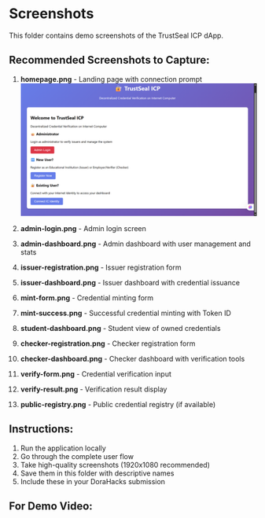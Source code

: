 # Screenshots

This folder contains demo screenshots of the TrustSeal ICP dApp.

## Recommended Screenshots to Capture:

1. **homepage.png** - Landing page with connection prompt
![alt text](<Screenshot (1041).png>)

2. **admin-login.png** - Admin login screen

3. **admin-dashboard.png** - Admin dashboard with user management and stats
4. **issuer-registration.png** - Issuer registration form
5. **issuer-dashboard.png** - Issuer dashboard with credential issuance
6. **mint-form.png** - Credential minting form
7. **mint-success.png** - Successful credential minting with Token ID
8. **student-dashboard.png** - Student view of owned credentials
9. **checker-registration.png** - Checker registration form
10. **checker-dashboard.png** - Checker dashboard with verification tools
11. **verify-form.png** - Credential verification input
12. **verify-result.png** - Verification result display
13. **public-registry.png** - Public credential registry (if available)


## Instructions:

1. Run the application locally
2. Go through the complete user flow
3. Take high-quality screenshots (1920x1080 recommended)
4. Save them in this folder with descriptive names
5. Include these in your DoraHacks submission

## For Demo Video:

